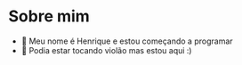 # Sobre mim

- 👋 Meu nome é Henrique e estou começando a programar
- 👀 Podia estar tocando violão mas estou aqui :)

